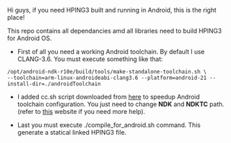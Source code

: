 Hi guys,
if you need HPING3 built and running in Android, this is the right place!

This repo contains all dependancies amd all libraries need to build HPING3 for Android OS.

* First of all you need a working Android toolchain. 
By default I use CLANG-3.6. 
You must execute something like that:

```
/opt/android-ndk-r10e/build/tools/make-standalone-toolchain.sh \
--toolchain=arm-linux-androideabi-clang3.6 --platform=android-21 --install-dir=./androidToolchain
```

* I added cc.sh script downloaded from [here](https://dl.dropboxusercontent.com/u/23869279/Files/cc.sh) to speedup Android toolchain configuration. You just need to change **NDK** and **NDKTC** path. (refer to [this](http://forum.xda-developers.com/showthread.php?t=2723240) website  if you need more help).

* Last you must execute ./compile_for_android.sh command. This generate a statical linked HPING3 file.
